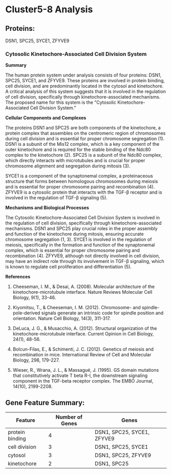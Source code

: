# Cluster5-8 Analysis

## Proteins: 

DSN1, SPC25, SYCE1, ZFYVE9

### Cytosolic Kinetochore-Associated Cell Division System

**Summary**

The human protein system under analysis consists of four proteins: DSN1, SPC25, SYCE1, and ZFYVE9. These proteins are involved in protein binding, cell division, and are predominantly located in the cytosol and kinetochore. A critical analysis of this system suggests that it is involved in the regulation of cell division, specifically through kinetochore-associated mechanisms. The proposed name for this system is the "Cytosolic Kinetochore-Associated Cell Division System."

**Cellular Components and Complexes**

The proteins DSN1 and SPC25 are both components of the kinetochore, a protein complex that assembles on the centromeric region of chromosomes during cell division and is essential for proper chromosome segregation (1). DSN1 is a subunit of the Mis12 complex, which is a key component of the outer kinetochore and is required for the stable binding of the Ndc80 complex to the kinetochore (2). SPC25 is a subunit of the Ndc80 complex, which directly interacts with microtubules and is crucial for proper chromosome alignment and segregation during mitosis (3).

SYCE1 is a component of the synaptonemal complex, a proteinaceous structure that forms between homologous chromosomes during meiosis and is essential for proper chromosome pairing and recombination (4). ZFYVE9 is a cytosolic protein that interacts with the TGF-β receptor and is involved in the regulation of TGF-β signaling (5).

**Mechanisms and Biological Processes**

The Cytosolic Kinetochore-Associated Cell Division System is involved in the regulation of cell division, specifically through kinetochore-associated mechanisms. DSN1 and SPC25 play crucial roles in the proper assembly and function of the kinetochore during mitosis, ensuring accurate chromosome segregation (1, 3). SYCE1 is involved in the regulation of meiosis, specifically in the formation and function of the synaptonemal complex, which is essential for proper chromosome pairing and recombination (4). ZFYVE9, although not directly involved in cell division, may have an indirect role through its involvement in TGF-β signaling, which is known to regulate cell proliferation and differentiation (5).

**References**

1. Cheeseman, I. M., & Desai, A. (2008). Molecular architecture of the kinetochore-microtubule interface. Nature Reviews Molecular Cell Biology, 9(1), 33-46.

2. Kiyomitsu, T., & Cheeseman, I. M. (2012). Chromosome- and spindle-pole-derived signals generate an intrinsic code for spindle position and orientation. Nature Cell Biology, 14(3), 311-317.

3. DeLuca, J. G., & Musacchio, A. (2012). Structural organization of the kinetochore-microtubule interface. Current Opinion in Cell Biology, 24(1), 48-56.

4. Bolcun-Filas, E., & Schimenti, J. C. (2012). Genetics of meiosis and recombination in mice. International Review of Cell and Molecular Biology, 298, 179-227.

5. Wieser, R., Wrana, J. L., & Massagué, J. (1995). GS domain mutations that constitutively activate T beta R-I, the downstream signaling component in the TGF-beta receptor complex. The EMBO Journal, 14(10), 2199-2208.

## Gene Feature Summary: 

| Feature | Number of Genes | Genes |
| --- | --- | --- |
| protein binding | 4 | DSN1, SPC25, SYCE1, ZFYVE9 |
| cell division | 3 | DSN1, SPC25, SYCE1 |
| cytosol | 3 | DSN1, SPC25, ZFYVE9 |
| kinetochore | 2 | DSN1, SPC25 |

